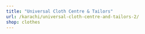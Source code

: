 ```yaml
---
title: "Universal Cloth Centre & Tailors"
url: /karachi/universal-cloth-centre-and-tailors-2/
shop: clothes
---
```

